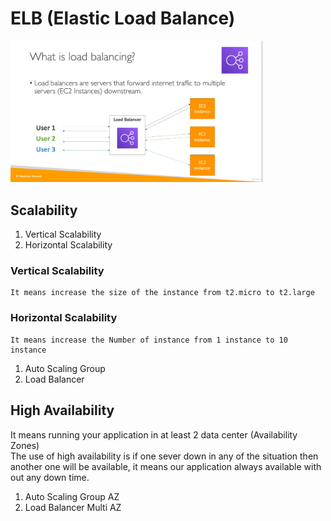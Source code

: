 # ELB (Elastic Load Balance)
<img width="80%" alt="portfolio_view" src="./img/lb.png">

## Scalability
1. Vertical Scalability
2. Horizontal Scalability

### Vertical Scalability
    It means increase the size of the instance from t2.micro to t2.large

### Horizontal Scalability
    It means increase the Number of instance from 1 instance to 10 instance
1. Auto Scaling Group
2. Load Balancer

## High Availability
It means running your application in at least 2 data center (Availability Zones) <br/>
The use of high availability is if one sever down in any of the situation then another one will be available, it means our application always available with out any down time.

1. Auto Scaling Group AZ
2. Load Balancer Multi AZ